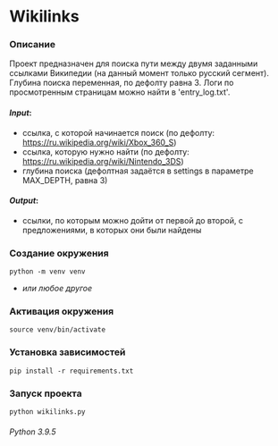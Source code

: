 # Wikilinks


### Описание
Проект предназначен для поиска пути между двумя заданными ссылками Википедии (на данный момент только русский сегмент). </br>
Глубина поиска переменная, по дефолту равна 3. Логи по просмотренным страницам можно найти в 'entry_log.txt'.

####
#### *Input*: 
- ссылка, с которой начинается поиск (по дефолту: https://ru.wikipedia.org/wiki/Xbox_360_S)
- ссылка, которую нужно найти (по дефолту: https://ru.wikipedia.org/wiki/Nintendo_3DS)
- глубина поиска (дефолтная задаётся в settings в параметре MAX_DEPTH, равна 3)
#### *Output*: 
- ссылки, по которым можно дойти от первой до второй, с предложениями, в которых они были найдены

### Создание окружения
```shell script
python -m venv venv
```
- *или любое другое*

### Активация окружения
```shell script
source venv/bin/activate
```

### Установка зависимостей
```shell script
pip install -r requirements.txt
```

### Запуск проекта
```shell script
python wikilinks.py
```
###### _Python 3.9.5_
